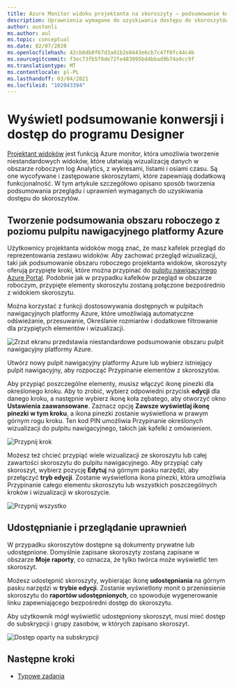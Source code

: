 ```yaml
---
title: Azure Monitor widoku projektanta na skoroszyty — podsumowanie konwersji i dostęp
description: Uprawnienia wymagane do uzyskiwania dostępu do skoroszytów podczas przechodzenia z widoków w Azure Monitor.
author: austonli
ms.author: aul
ms.topic: conceptual
ms.date: 02/07/2020
ms.openlocfilehash: 42cb8db0f67d3a01b2e8443e6cb7c47f0fc44c4b
ms.sourcegitcommit: f3ec73fb5f8de72fe483995bd4bbad9b74a9cc9f
ms.translationtype: MT
ms.contentlocale: pl-PL
ms.lasthandoff: 03/04/2021
ms.locfileid: "102043394"
---
```

# <a name="view-designer-to-workbooks-conversion-summary-and-access"></a>Wyświetl podsumowanie konwersji i dostęp do programu Designer
[Projektant widoków](view-designer.md) jest funkcją Azure monitor, która umożliwia tworzenie niestandardowych widoków, które ułatwiają wizualizację danych w obszarze roboczym log Analytics, z wykresami, listami i osiami czasu. Są one wycofywane i zastępowane skoroszytami, które zapewniają dodatkową funkcjonalność. W tym artykule szczegółowo opisano sposób tworzenia podsumowania przeglądu i uprawnień wymaganych do uzyskiwania dostępu do skoroszytów.

## <a name="creating-your-workspace-summary-from-azure-dashboard"></a>Tworzenie podsumowania obszaru roboczego z poziomu pulpitu nawigacyjnego platformy Azure
Użytkownicy projektanta widoków mogą znać, że masz kafelek przegląd do reprezentowania zestawu widoków. Aby zachować przegląd wizualizacji, taki jak podsumowanie obszaru roboczego projektanta widoków, skoroszyty oferują przypięte kroki, które można przypinać do [pulpitu nawigacyjnego Azure Portal](../../azure-portal/azure-portal-dashboards.md). Podobnie jak w przypadku kafelków przegląd w obszarze roboczym, przypięte elementy skoroszytu zostaną połączone bezpośrednio z widokiem skoroszytu.

Można korzystać z funkcji dostosowywania dostępnych w pulpitach nawigacyjnych platformy Azure, które umożliwiają automatyczne odświeżanie, przesuwanie, Określanie rozmiarów i dodatkowe filtrowanie dla przypiętych elementów i wizualizacji. 

![Zrzut ekranu przedstawia niestandardowe podsumowanie obszaru pulpit nawigacyjny platformy Azure.](media/view-designer-conversion-access/dashboard.png)

Utwórz nowy pulpit nawigacyjny platformy Azure lub wybierz istniejący pulpit nawigacyjny, aby rozpocząć Przypinanie elementów z skoroszytów.

Aby przypiąć poszczególne elementy, musisz włączyć ikonę pinezki dla określonego kroku. Aby to zrobić, wybierz odpowiedni przycisk **edycji** dla danego kroku, a następnie wybierz ikonę koła zębatego, aby otworzyć okno **Ustawienia zaawansowane**. Zaznacz opcję **Zawsze wyświetlaj ikonę pinezki w tym kroku**, a ikona pinezki zostanie wyświetlona w prawym górnym rogu kroku. Ten kod PIN umożliwia Przypinanie określonych wizualizacji do pulpitu nawigacyjnego, takich jak kafelki z omówieniem.

![Przypnij krok](media/view-designer-conversion-access/pin-step.png)


Możesz też chcieć przypiąć wiele wizualizacji ze skoroszytu lub całej zawartości skoroszytu do pulpitu nawigacyjnego. Aby przypiąć cały skoroszyt, wybierz pozycję **Edytuj** na górnym pasku narzędzi, aby przełączyć **tryb edycji**. Zostanie wyświetlona ikona pinezki, która umożliwia Przypinanie całego elementu skoroszytu lub wszystkich poszczególnych kroków i wizualizacji w skoroszycie.

![Przypnij wszystko](media/view-designer-conversion-access/pin-all.png)



## <a name="sharing-and-viewing-permissions"></a>Udostępnianie i przeglądanie uprawnień 
W przypadku skoroszytów dostępne są dokumenty prywatne lub udostępnione. Domyślnie zapisane skoroszyty zostaną zapisane w obszarze **Moje raporty**, co oznacza, że tylko twórca może wyświetlić ten skoroszyt.

Możesz udostępnić skoroszyty, wybierając ikonę **udostępniania** na górnym pasku narzędzi w **trybie edycji**. Zostanie wyświetlony monit o przeniesienie skoroszytu do **raportów udostępnionych**, co spowoduje wygenerowanie linku zapewniającego bezpośredni dostęp do skoroszytu.

Aby użytkownik mógł wyświetlić udostępniony skoroszyt, musi mieć dostęp do subskrypcji i grupy zasobów, w których zapisano skoroszyt.

![Dostęp oparty na subskrypcji](media/view-designer-conversion-access/subscription-access.png)

## <a name="next-steps"></a>Następne kroki

- [Typowe zadania](view-designer-conversion-tasks.md)